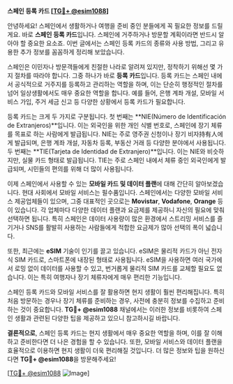 **스페인 등록 카드 [[TG💪+ @esim1088](https://t.me/s/esim1088)]**

안녕하세요! 스페인에서 생활하거나 여행을 준비 중인 분들에게 꼭 필요한 정보를 드릴게요. 바로 **스페인 등록 카드**입니다. 스페인에 거주하거나 방문할 계획이라면 반드시 알아야 할 중요한 요소죠. 이번 글에서는 스페인 등록 카드의 종류와 사용 방법, 그리고 유용한 추가 정보를 꼼꼼하게 정리해 보았습니다.

스페인은 이민자나 방문객들에게 친절한 나라로 알려져 있지만, 정착하기 위해선 몇 가지 절차를 따라야 합니다. 그중 하나가 바로 **등록 카드**입니다. 등록 카드는 스페인 내에서 공식적으로 거주지를 등록하고 관리하는 역할을 하며, 이는 단순히 행정적인 절차를 넘어 일상생활에서도 매우 중요한 역할을 합니다. 예를 들어, 은행 계좌 개설, 모바일 서비스 가입, 주거 세금 신고 등 다양한 상황에서 등록 카드가 필요합니다.

등록 카드는 크게 두 가지로 구분됩니다. 첫 번째는 **NIE(Número de Identificación de Extranjeros)**입니다. 이는 외국인을 위한 개인 식별 번호로, 스페인에 장기 체류를 목표로 하는 사람에게 발급됩니다. NIE는 주로 영주권 신청이나 장기 비자持有人에게 발급되며, 은행 계좌 개설, 자동차 등록, 부동산 거래 등 다양한 분야에서 사용됩니다. 두 번째는 **TIE(Tarjeta de Identidad de Extranjero)**입니다. 이는 NIE와 비슷하지만, 실물 카드 형태로 발급됩니다. TIE는 주로 스페인 내에서 체류 중인 외국인에게 발급되며, 시민들의 편의를 위해 더 많이 사용됩니다.

이제 스페인에서 사용할 수 있는 **모바일 카드 및 데이터 플랜**에 대해 간단히 알아보겠습니다. 현대 사회에서 모바일 서비스는 필수품입니다. 스페인에서는 다양한 모바일 서비스 제공업체들이 있으며, 그중 대표적인 곳으로는 **Movistar**, **Vodafone**, **Orange** 등이 있습니다. 각 업체마다 다양한 데이터 플랜과 요금제를 제공하니 자신의 필요에 맞춰 선택하면 됩니다. 특히 스페인은 데이터 사용량이 많은 환경에서 스트리밍 서비스를 즐기거나 SNS를 활발히 사용하는 사람들에게 적합한 요금제가 많아 선택의 폭이 넓습니다.

또한, 최근에는 **eSIM** 기술이 인기를 끌고 있습니다. eSIM은 물리적 카드가 아닌 전자식 SIM 카드로, 스마트폰에 내장된 형태로 사용됩니다. eSIM을 사용하면 여러 국가에서 로밍 없이 데이터를 사용할 수 있고, 번거롭게 물리적 SIM 카드를 교체할 필요도 없습니다. 이는 특히 여행자나 장기 체류자에게 매우 편리한 기능입니다.

스페인 등록 카드와 모바일 서비스를 잘 활용하면 현지 생활이 훨씬 편리해집니다. 특히 처음 방문하는 경우나 장기 체류를 준비하는 경우, 사전에 충분히 정보를 수집하고 준비하는 것이 중요합니다. **TG💪+ @esim1088** 채널에서는 이러한 정보를 비롯하여 스페인 생활과 관련된 다양한 팁을 제공하고 있으니 참고하시길 바랍니다.

**결론적으로**, 스페인 등록 카드는 현지 생활에서 매우 중요한 역할을 하며, 이를 잘 이해하고 준비한다면 더 나은 경험을 할 수 있습니다. 또한, 모바일 서비스와 데이터 플랜을 효율적으로 이용하면 현지 생활이 더욱 편리해질 것입니다. 더 많은 정보와 팁을 원하신다면 **TG💪+ @esim1088**을 방문해주세요!

[[TG💪+ @esim1088](https://t.me/s/esim1088) ![Image](https://i.postimg.cc/Y0z9fWf4/image.png)]
